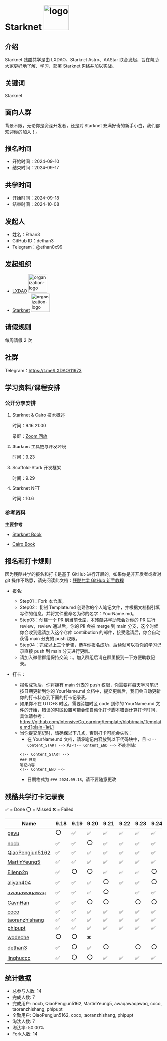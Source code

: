 # Starknet <img alt="logo" height="80px" width="80px" src="https://avatars.githubusercontent.com/u/167147327?s=200&v=4" />

## 介绍

Starknet 残酷共学是由 LXDAO、Starknet Astro、AAStar 联合发起，旨在帮助大家更好地了解、学习、部署 Starknet 网络并加以实战。

## 关键词

Starknet

## 面向人群

背景不限，无论你是资深开发者，还是对 Starknet 充满好奇的新手小白，我们都欢迎你的加入！。

## 报名时间

- 开始时间：2024-09-10
- 结束时间：2024-09-17

## 共学时间

- 开始时间：2024-09-18
- 结束时间：2024-10-08

## 发起人

- 姓名：Ethan3
- GitHub ID：dethan3
- Telegram：@ethan0x99

## 发起组织

- [LXDAO](https://lxdao.io/) <img alt="organization-logo" height="60px" width="60px" src="https://cdn.lxdao.io/bafkreiay6vxsvv3ksxr75lzzt3iqy3zja3o2epuxh47ivs24p2xs3awexm.png" />
- [Starknet](https://www.starknet.io/) <img alt="organization-logo" height="60px" width="60px" src="https://cdn.lxdao.io/377e795d-5bb0-4626-bf69-8ba3d44d454d.png" />

## 请假规则

每周请假 2 次

## 社群

Telegram：https://t.me/LXDAO/11973

## 学习资料/课程安排

### 公开分享安排

1. Starknet & Cairo 技术概述

   时间：9.16 21:00

   录屏：[Zoom 回放](https://us06web.zoom.us/rec/share/1rLhweXvdHmArUfcsbQQO81MTPvKoskKKWIpmOgGfHp2moA9EqZNhcLJHgR4zpBw.aD140GjC1XKaqYLV?startTime=1726490441000)

2. Starknet 工具链与开发环境

   时间：9.23

3. Scaffold-Stark 开发框架

   时间：9.29

4. Starknet NFT

   时间：10.6

### 参考资料

**主要参考**

- [Starknet Book](https://book.starknet.io/index.html)

- [Cairo Book](https://book.cairo-lang.org/)

## 报名和打卡规则

因为残酷共学的报名和打卡是基于 GitHub 进行开展的，如果你是非开发者或者对 git 操作不熟悉，请先阅读此文档：[残酷共学 GitHub 新手教程](https://www.notion.so/lxdao/GitHub-53fca5ba49bb40c69e4e40e69f58f416)

- 报名:

  - Step01：Fork 本仓库。
  - Step02：复制 Template.md 创建你的个人笔记文件，并根据文档指引填写你的信息，并将文件重命名为你的名字：YourName.md。
  - Step03：创建一个 PR 到当前仓库，本残酷共学助教会对你的 PR 进行 review，review 通过后，你的 PR 会被 merge 到 main 分支，这个时候你会收到邀请加入这个仓库 contribution 的邮件，接受邀请后，你会自动获得 main 分支的 push 权限。
  - Step04：完成以上三个步骤，恭喜你报名成功，后续就可以将你的学习记录直接 push 到 main 分支进行更新。
  - 请加入微信群组保持交流：。加入群组后请在群里报到一下方便助教记录。

- 打卡：
  - 报名成功后，你将拥有 main 分支的 push 权限，你需要将每天学习笔记按日期更新到你的 YourName.md 文档中，提交更新后，我们会自动更新你的打卡状态到下面的打卡记录表。
  - 如果你不在 UTC+8 时区，需要添加时区 code 到你的 YourName.md 文件的开始，错误的时区设置可能会使自动化打卡脚本错误计算打卡时间，具体请参考：https://github.com/IntensiveCoLearning/template/blob/main/Template.md?plain=1#L1
  - 当你提交笔记时，请确保以下几点，否则打卡可能会失败：
    - 在 YourName.md 文档，请将笔记内容放到以下代码块中，且 `<!-- Content_START -->` 和 `<!-- Content_END -->` 不能删除:
    ```
    <!-- Content_START -->
    ### 日期
    笔记内容
    <!-- Content_END -->
    ```
    - 日期格式为 `### 2024.09.18`，请不要随意更改

## 残酷共学打卡记录表

✅ = Done ⭕️ = Missed ❌ = Failed

<!-- START_COMMIT_TABLE -->
| Name | 9.18 | 9.19 | 9.20 | 9.21 | 9.22 | 9.23 | 9.24 | 9.25 | 9.26 | 9.27 | 9.28 | 9.29 | 9.30 | 10.01 | 10.02 | 10.03 | 10.04 | 10.05 | 10.06 | 10.07 | 10.08 |
| ------------- | ---- | ---- | ---- | ---- | ---- | ---- | ---- | ---- | ---- | ---- | ---- | ---- | ---- | ---- | ---- | ---- | ---- | ---- | ---- | ---- | ---- |
| [geyu](https://github.com/IntensiveCoLearning/starknet/blob/main/geyu.md) | ⭕️ | ✅ | ✅ | ✅ | ✅ | ✅ | ✅ | ⭕️ | ⭕️ | ✅ | ✅ | ✅ | ⭕️ | ⭕️ | ❌ | | | | | | |
| [nocb](https://github.com/IntensiveCoLearning/starknet/blob/main/nocb.md) | ✅ | ✅ | ⭕️ | ✅ | ✅ | ✅ | ✅ | ✅ | ✅ | ✅ | ✅ | ✅ | ✅ | ✅ | ⭕️ | ✅ | ⭕️ | ✅ | ✅ | ✅ | ✅ |
| [QiaoPengjun5162](https://github.com/IntensiveCoLearning/starknet/blob/main/QiaoPengjun5162.md) | ✅ | ✅ | ✅ | ✅ | ✅ | ✅ | ✅ | ✅ | ✅ | ✅ | ✅ | ✅ | ✅ | ✅ | ✅ | ✅ | ✅ | ✅ | ✅ | ✅ | ✅ |
| [MartinYeung5](https://github.com/IntensiveCoLearning/starknet/blob/main/MartinYeung5.md) | ✅ | ✅ | ✅ | ✅ | ✅ | ✅ | ✅ | ✅ | ✅ | ✅ | ✅ | ⭕️ | ✅ | ✅ | ✅ | ✅ | ✅ | ✅ | ⭕️ | ✅ | ✅ |
| [Ellenp2p](https://github.com/IntensiveCoLearning/starknet/blob/main/Ellenp2p.md) | ✅ | ⭕️ | ⭕️ | ✅ | ✅ | ✅ | ⭕️ | ⭕️ | ❌ | | | | | | | | | | | | |
| [aliyan404](https://github.com/IntensiveCoLearning/starknet/blob/main/aliyan404.md) | ✅ | ✅ | ✅ | ⭕️ | ✅ | ✅ | ⭕️ | ⭕️ | ❌ | | | | | | | | | | | | |
| [awaqawaqawaq](https://github.com/IntensiveCoLearning/starknet/blob/main/awaqawaqawaq.md) | ✅ | ✅ | ✅ | ⭕️ |   | ✅ | ✅ | ✅ | ✅ | ✅ | ⭕️ | ⭕️ | ✅ | ✅ | ✅ | ✅ | ✅ | ⭕️ | ⭕️ | ✅ | ✅ |
| [CavnHan](https://github.com/IntensiveCoLearning/starknet/blob/main/CavnHan.md) | ✅ | ✅ | ⭕️ | ⭕️ |   | ⭕️ | ⭕️ | ❌ | | | | | | | | | | | | | |
| [coco](https://github.com/IntensiveCoLearning/starknet/blob/main/coco.md) | ✅ | ✅ | ✅ | ✅ | ✅ | ✅ | ✅ | ✅ | ✅ | ✅ | ✅ | ✅ | ✅ | ✅ | ✅ | ✅ | ✅ | ✅ | ✅ | ✅ | ✅ |
| [taoranzhishang](https://github.com/IntensiveCoLearning/starknet/blob/main/taoranzhishang.md) | ✅ | ✅ | ✅ | ✅ | ✅ | ✅ | ✅ | ✅ | ✅ | ✅ | ✅ | ✅ | ✅ | ✅ | ✅ | ✅ | ✅ | ✅ | ✅ | ✅ | ✅ |
| [phipupt](https://github.com/IntensiveCoLearning/starknet/blob/main/phipupt.md) | ✅ | ✅ | ✅ | ✅ | ✅ | ✅ | ✅ | ✅ | ✅ | ✅ | ✅ | ✅ | ✅ | ✅ | ✅ | ✅ | ✅ | ✅ | ✅ | ✅ | ✅ |
| [wodeche](https://github.com/IntensiveCoLearning/starknet/blob/main/wodeche.md) | ⭕️ | ⭕️ | ❌ | | | | | | | | | | | | | | | | | | |
| [dethan3](https://github.com/IntensiveCoLearning/starknet/blob/main/dethan3.md) | ✅ | ⭕️ | ✅ | ⭕️ |   | ⭕️ | ⭕️ | ❌ | | | | | | | | | | | | | |
| [linghuccc](https://github.com/IntensiveCoLearning/starknet/blob/main/linghuccc.md) | ✅ | ⭕️ | ⭕️ | ✅ | ✅ | ✅ | ✅ | ✅ | ✅ | ✅ | ⭕️ | ✅ | ⭕️ | ⭕️ | ❌ | | | | | | |
<!-- END_COMMIT_TABLE -->



































































































































































































































































































































<!-- STATISTICALDATA_START -->
## 统计数据

- 总参与人数: 14
- 完成人数: 7
- 完成用户: nocb, QiaoPengjun5162, MartinYeung5, awaqawaqawaq, coco, taoranzhishang, phipupt
- 全勤用户: QiaoPengjun5162, coco, taoranzhishang, phipupt
- 淘汰人数: 7
- 淘汰率: 50.00%
- Fork人数: 14
<!-- STATISTICALDATA_END -->
